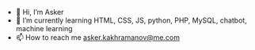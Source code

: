 - 👋 Hi, I’m Asker
- 🌱 I’m currently learning HTML, CSS, JS, python, PHP, MySQL, chatbot, machine learning
- 📫 How to reach me asker.kakhramanov@me.com

<!---
Gakhramanzode/Gakhramanzode is a ✨ special ✨ repository because its `README.md` (this file) appears on your GitHub profile.
You can click the Preview link to take a look at your changes.
--->
